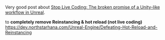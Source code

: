 
Very good post about [Stop Live Coding: The broken promise of a Unity-like workflow in Unreal](https://dev.northstarhana.com/Unreal-Engine/Stop-Live-Coding).

to **completely remove Reinstancing & hot reload (not live coding)**
https://dev.northstarhana.com/Unreal-Engine/Defeating-Hot-Reload-and-Reinstancing

